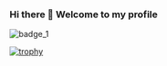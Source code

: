 ### Hi there 👋 Welcome to my profile

<!--
**zhsh9/zhsh9** is a ✨ _special_ ✨ repository because its `README.md` (this file) appears on your GitHub profile.

Here are some ideas to get you started:

- 🔭 I’m currently working on ...
- 🌱 I’m currently learning ...
- 👯 I’m looking to collaborate on ...
- 🤔 I’m looking for help with ...
- 💬 Ask me about ...
- 📫 How to reach me: ...
- 😄 Pronouns: ...
- ⚡ Fun fact: ...
-->

![badge_1](https://komarev.com/ghpvc/?username=zhsh9&style=for-the-badge)

[![trophy](https://github-profile-trophy.vercel.app/?username=zhsh9&title=MultiLanguage,Repositories,Followers,Commits,Stars&no-bg=true)](https://github.com/ryo-ma/github-profile-trophy)
